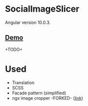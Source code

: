 # SocialImageSlicer

Angular version 10.0.3.

## <a href="https://social-image-slicer.vercel.app/"> Demo </a>


+TODO+


# Used

- Translation 
- SCSS
- Facade pattern (simplified)
- ngx image cropper -FORKED- (<a href="https://github.com/Mawi137/ngx-image-cropper">link</a>)
